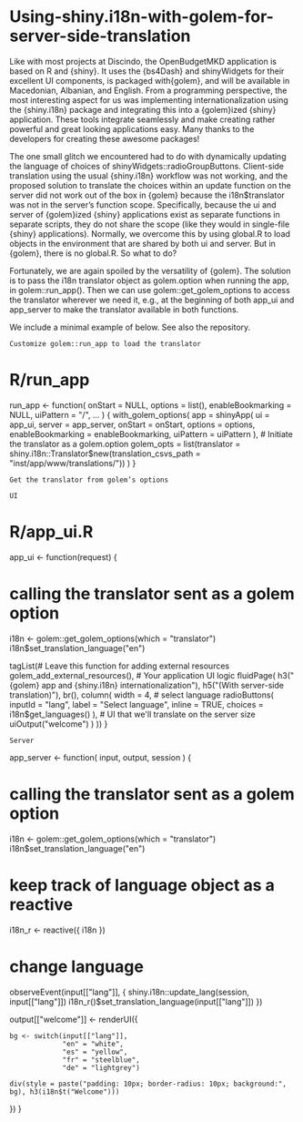 # Using-shiny.i18n-with-golem-for-server-side-translation

Like with most projects at Discindo, the OpenBudgetMKD application is based on R and {shiny}. It uses the {bs4Dash} and shinyWidgets for their excellent UI components, is packaged with{golem}, and will be available in Macedonian, Albanian, and English. From a programming perspective, the most interesting aspect for us was implementing internationalization using the {shiny.i18n} package and integrating this into a {golem}ized {shiny} application. These tools integrate seamlessly and make creating rather powerful and great looking applications easy. Many thanks to the developers for creating these awesome packages!

The one small glitch we encountered had to do with dynamically updating the language of choices of shinyWidgets::radioGroupButtons. Client-side translation using the usual {shiny.i18n} workflow was not working, and the proposed solution to translate the choices within an update function on the server did not work out of the box in {golem} because the i18n$translator was not in the server’s function scope. Specifically, because the ui and server of {golem}ized {shiny} applications exist as separate functions in separate scripts, they do not share the scope (like they would in single-file {shiny} applications). Normally, we overcome this by using global.R to load objects in the environment that are shared by both ui and server. But in {golem}, there is no global.R. So what to do?

Fortunately, we are again spoiled by the versatility of {golem}. The solution is to pass the i18n translator object as golem.option when running the app, in golem::run_app(). Then we can use golem::get_golem_options to access the translator wherever we need it, e.g., at the beginning of both app_ui and app_server to make the translator available in both functions.

We include a minimal example of below. See also the repository.

    Customize golem::run_app to load the translator

# R/run_app

run_app <- function(
  onStart = NULL,
  options = list(), 
  enableBookmarking = NULL,
  uiPattern = "/",
  ...
) {
  with_golem_options(
    app = shinyApp(
      ui = app_ui,
      server = app_server,
      onStart = onStart,
      options = options, 
      enableBookmarking = enableBookmarking, 
      uiPattern = uiPattern
    ), 
    # Initiate the translator as a golem.option
    golem_opts = list(translator = shiny.i18n::Translator$new(translation_csvs_path = "inst/app/www/translations/"))
  )
}

    Get the translator from golem’s options

    UI

# R/app_ui.R

app_ui <- function(request) {
  # calling the translator sent as a golem option
  i18n <- golem::get_golem_options(which = "translator")
  i18n$set_translation_language("en")
  
  tagList(# Leave this function for adding external resources
    golem_add_external_resources(),
    # Your application UI logic
    fluidPage(
      h3("{golem} app and {shiny.i18n} internationalization"),
      h5("(With server-side translation)"),
      br(),
      column(
        width = 4,
        # select language
        radioButtons(
          inputId = "lang",
          label = "Select language",
          inline = TRUE,
          choices = i18n$get_languages()
        ),
        # UI that we'll translate on the server size
        uiOutput("welcome")
      )
    ))
}

    Server

app_server <- function( input, output, session ) {
  
  # calling the translator sent as a golem option
  i18n <- golem::get_golem_options(which = "translator")
  i18n$set_translation_language("en")
  
  # keep track of language object as a reactive
  i18n_r <- reactive({
    i18n
  })
  
  # change language
  observeEvent(input[["lang"]], {
    shiny.i18n::update_lang(session, input[["lang"]])
    i18n_r()$set_translation_language(input[["lang"]])
  })
  
  output[["welcome"]] <- renderUI({
    
    bg <- switch(input[["lang"]], 
                 "en" = "white",
                 "es" = "yellow",
                 "fr" = "steelblue",
                 "de" = "lightgrey")
    
    div(style = paste("padding: 10px; border-radius: 10px; background:", bg), h3(i18n$t("Welcome")))
  }) 
}
